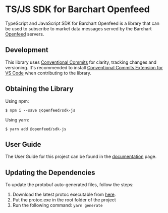 # TS/JS SDK for Barchart Openfeed

TypeScript and JavaScript SDK for Barchart Openfeed is a library that can be used to subscribe to market data messages served by the Barchart [Openfeed](https://openfeed.com/) servers.

## Development

This library uses [Conventional Commits](https://www.conventionalcommits.org/en/v1.0.0/) for clarity, tracking changes and versioning. It's recommended to install [Conventional Commits Extension for VS Code](https://marketplace.visualstudio.com/items?itemName=vivaxy.vscode-conventional-commits) when contributing to the library.

## Obtaining the Library

Using npm:

```shell
$ npm i --save @openfeed/sdk-js
```

Using yarn:

```shell
$ yarn add @openfeed/sdk-js
```

## User Guide

The User Guide for this project can be found in the [documentation](DOCUMENTATION.md) page.

## Updating the Dependencies

To update the protobuf auto-generated files, follow the steps:

1. Download the latest protoc executable from [here](https://github.com/protocolbuffers/protobuf/releases).
2. Put the protoc.exe in the root folder of the project
3. Run the following command: `yarn generate`
